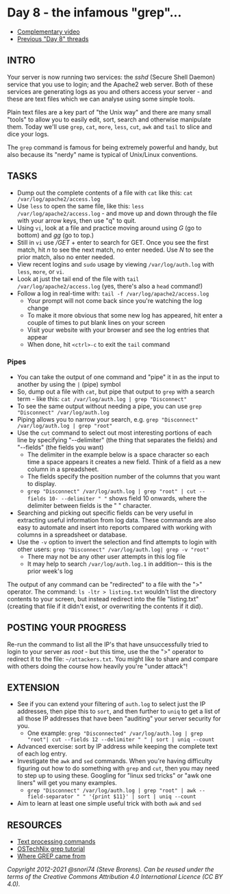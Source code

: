 # Day 8 - the infamous "grep"...

* [Complementary video](https://youtu.be/kG5JGJN5iTc)
* [Previous "Day 8" threads](https://www.reddit.com/r/linuxupskillchallenge/search/?q=Day%208&restrict_sr=1)

## INTRO

Your server is now running two services: the *sshd* (Secure Shell Daemon) service that you use to login; and the Apache2 web server. Both of these services are generating logs as you and others access your server - and these are text files which we can analyse using some simple tools.

Plain text files are a key part of "the Unix way" and there are many small "tools" to allow you to easily edit, sort, search and otherwise manipulate them. Today we'll use `grep`, `cat`, `more`, `less`, `cut`, `awk` and `tail` to slice and dice your logs.

The `grep` command is famous for being extremely powerful and handy, but also because its "nerdy" name is typical of Unix/Linux conventions.

## TASKS

* Dump out the complete contents of a file with `cat` like this: `cat /var/log/apache2/access.log`
* Use `less` to open the same file, like this: `less /var/log/apache2/access.log` - and move up and down through the file with your arrow keys, then use "q" to quit.
* Using `vi`, look at a file and practice moving around using *G* (go to bottom) and *gg* (go to top.) 
* Still in `vi` use */GET* + enter to search for GET. Once you see the first match, hit *n* to see the next match, no enter needed. Use *N* to see the prior match, also no enter needed.
* View recent logins and `sudo` usage by viewing `/var/log/auth.log` with `less`, `more`, or `vi`.
* Look at just the tail end of the file with `tail /var/log/apache2/access.log` (yes, there's also a `head` command!)
* Follow a log in real-time with: `tail -f /var/log/apache2/access.log`
  * Your prompt will not come back since you're watching the log change
  * To make it more obvious that some new log has appeared, hit enter a couple of times to put blank lines on your screen
  * Visit your website with your browser and see the log entries that appear
  * When done, hit `<ctrl>-c` to exit the `tail` command

### Pipes 

* You can take the output of one command and "pipe" it in as the input to another by using the `|` (pipe) symbol
* So, dump out a file with `cat`, but pipe that output to `grep` with a search term - like this: `cat /var/log/auth.log | grep "Disconnect"`
* To see the same output without needing a pipe, you can use `grep "Disconnect" /var/log/auth.log`
* Piping allows you to narrow your search, e.g. `grep "Disconnect" /var/log/auth.log | grep "root"`
* Use the `cut` command to select out most interesting portions of each line by specifying "--delimiter" (the thing that separates the fields) and "--fields" (the fields you want)
  * The delimiter in the example below is a space character so each time a space appears it creates a new field. Think of a field as a new column in a spreadsheet.
  * The fields specify the position number of the columns that you want to display.
  * `grep "Disconnect" /var/log/auth.log | grep "root" | cut --fields 10- --delimiter " "` shows field 10 onwards, where the delimiter between fields is the " " character.
* Searching and picking out specific fields can be very useful in extracting useful information from log data. These commands are also easy to automate and insert into reports compared with working with columns in a spreadsheet or database.
* Use the `-v` option to invert the selection and find attempts to login with other users: `grep "Disconnect" /var/log/auth.log| grep -v "root"`
  * There may not be any other user attempts in this log file
  * It may help to search `/var/log/auth.log.1` in addition-- this is the prior week's log

The output of any command can be "redirected" to a file with the ">" operator. The command: `ls -ltr > listing.txt` wouldn't list the directory contents to your screen, but instead redirect into the file "listing.txt" (creating that file if it didn't exist, or overwriting the contents if it did).

## POSTING YOUR PROGRESS

Re-run the command to list all the IP's that have unsuccessfully tried to login to your server as *root* - but this time, use the the ">" operator to redirect it to the file: `~/attackers.txt`. You might like to share and compare with others doing the course how heavily you're "under attack"!

## EXTENSION

* See if you can extend your filtering of `auth.log` to select just the IP addresses, then pipe this to `sort`, and then further to `uniq` to get a list of all those IP addresses that have been "auditing" your server security for you.
  * One example: `grep "Disconnected" /var/log/auth.log | grep "root"| cut --fields 12 --delimiter " " | sort | uniq --count`
* Advanced exercise: sort by IP address while keeping the complete text of each log entry.
* Investigate the `awk` and `sed` commands. When you're having difficulty figuring out how to do something with `grep` and `cut`, then you may need to step up to using these. Googling for "linux sed tricks" or "awk one liners" will get you many examples.
  * `grep "Disconnect" /var/log/auth.log | grep "root" | awk --field-separator " " '{print $11}' | sort | uniq --count`
* Aim to learn at least one simple useful trick with both `awk` and `sed`

## RESOURCES

* [Text processing commands](https://www.youtube.com/watch?v=nLa6jAbULe8&t=97s)
* [OSTechNix grep tutorial](https://www.ostechnix.com/the-grep-command-tutorial-with-examples-for-beginners/)
* [Where GREP came from](https://www.youtube.com/watch?v=NTfOnGZUZDk)

*Copyright 2012-2021 @snori74 (Steve Brorens). Can be reused under the terms of the Creative Commons Attribution 4.0 International Licence (CC BY 4.0).*
